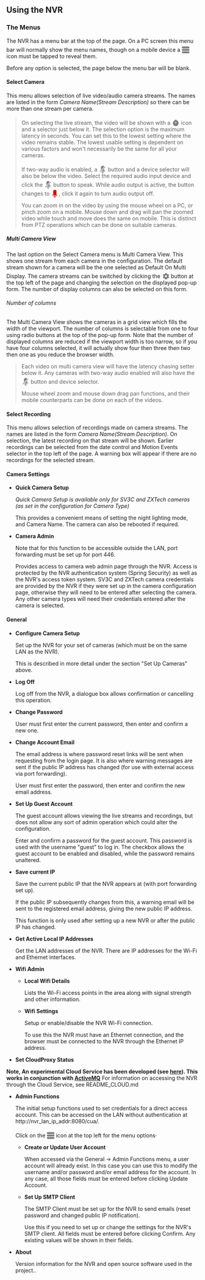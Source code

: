 ## Using the NVR

### The Menus

The NVR has a menu bar at the top of the page. On a PC screen
this menu bar will normally show the menu names, though on a mobile
device a <img src="README.images/hamburger-2-svgrepo-com.svg" width="20"  style="position: relative; top: 5px"></img> icon must be tapped to reveal them.

Before any option is selected, the
page below the menu bar will be blank.

#### Select Camera
This menu allows selection of live video/audio camera streams. The names
are listed in the form <i>Camera Name(Stream Description)</i>
so there can be more than one stream per camera.

> On selecting the live stream, the video will be shown with a
<img src="README.images/stopwatch-svgrepo-com.svg" width="20"  style="position: relative; top: 5px"></img>
icon and a selector just below it. The selection option is the maximum
> latency in seconds. You can set this to the lowest setting where the video remains stable.
> The lowest usable setting is dependent on various factors and won't
> necessarily be the same for all your cameras.
>
> If two-way audio is enabled, a <img src="README.images/microphone-off-svgrepo-com.svg" width="20"  style="position: relative; top: 5px"></img>
> button and a device selector will also be below the video. Select the required audio input
> device and click the <img src="README.images/microphone-off-svgrepo-com.svg" width="20"  style="position: relative; top: 5px"></img> button to
> speak. While audio output is active, the button changes to <img src="README.images/microphone-svgrepo-com.svg" width="20"  style="position: relative; top: 5px"></img>,
> click it again to turn audio output off.
>
> You can zoom in on the video by using the mouse wheel on a PC, or pinch zoom on a mobile. Mouse down and drag will pan the zoomed video while
> touch and move does the same on mobile. This is distinct from PTZ operations which can be done on suitable cameras.

##### Multi Camera View
The last option on the Select Camera menu is Multi Camera View. This shows one stream
from each camera in the configuration. The default stream shown
for a camera will be the one selected as Default On Multi Display.
The camera streams can be switched by clicking the
<img src="README.images/settings-svgrepo-com.svg" width="20"  style="position: relative; top: 5px"></img>
button at the top left of the page and changing the selection on the displayed pop-up form.
The number of display columns can also be selected on this form.
###### Number of columns
The Multi Camera View shows the cameras in a grid view which fills the width of the
viewport. The number of columns is selectable from one to four using radio buttons at the top 
of the pop-up form. Note that the number of displayed columns are reduced if the 
viewport width is too narrow, so if you have four columns selected, it will
actually show four then three then two then one as you reduce the browser width. 
> Each video on multi camera view will have the latency chasing setter below it. Any
> cameras with two-way audio enabled will also have the <img src="README.images/microphone-off-svgrepo-com.svg" width="20"  style="position: relative; top: 5px"></img> button and device selector.
>
> Mouse wheel zoom and mouse down drag pan functions, and their mobile counterparts can be done on each of the videos.
#### Select Recording
This menu allows selection of recordings made on camera streams.
The names
are listed in the form <i>Camera Name(Stream Description)</i>.
On selection, the latest recording on that stream will be shown.
Earlier recordings can be selected from the date control and Motion
Events selector in the top left of the page. A warning box will appear if there are no recordings for the selected stream.

#### Camera Settings
* **Quick Camera Setup**

  <i>Quick Camera Setup is available only for SV3C and ZXTech cameras (as set in the
  configuration for Camera Type)</i>

  This provides a convenient means of setting the night lighting mode, and Camera Name.
  The camera can also be rebooted if required.
* **Camera Admin**

  Note that for this function to be accessible outside the LAN, port forwarding must be set up for port 446.

  Provides access to camera web admin page through the NVR. Access is
  protected by the NVR authentication system (Spring Security) as well as the NVR's access token system. SV3C
  and ZXTech camera credentials are provided by the NVR if they
  were set up in the camera configuration page, otherwise they will need to be entered after selecting the camera.
  Any other camera types will need their credentials entered after the camera is selected.

#### General
* **Configure Camera Setup**

  Set up the NVR for your set of cameras (which must be on the same LAN as the NVR).

  This is described in more detail under the section "Set Up Cameras" above.
* **Log Off**

  Log off from the NVR, a dialogue box allows confirmation or cancelling this operation.
* **Change Password**

  User must first enter the current password, then enter and confirm a new one.
* **Change Account Email**

  The email address is where password reset links will be sent when requesting from the login page. It is also where warning messages are sent if the public IP address has changed (for use with external access via port forwarding).

  User must first enter the password, then enter and confirm the new email address.
* **Set Up Guest Account**

  The guest account allows viewing the live streams and recordings, but does not allow any sort of admin operation which could alter the configuration.

  Enter and confirm a password for the guest account. This password
  is used with the username "guest" to log in. The checkbox allows the guest account to be enabled and disabled, while the password remains unaltered.

* **Save current IP**

  Save the current public IP that the NVR appears at (with port forwarding set up).

  If the public IP subsequently changes from this, a warning email will be sent to the registered
  email address, giving the new public IP address.

  This function is only used after setting up a new NVR or after the public IP has changed.
* **Get Active Local IP Addresses**

  Get the LAN addresses of the NVR. There are IP addresses for the Wi-Fi and Ethernet interfaces.
* **Wifi Admin**
    * **Local Wifi Details**

      Lists the Wi-Fi access points in the area along with signal strength and other information.
    * **Wifi Settings**

      Setup or enable/disable the NVR Wi-Fi connection.

      To use this the NVR must have an Ethernet connection, and the browser must be connected to the NVR through the Ethernet IP address.
* **Set CloudProxy Status**

**Note, An experimental Cloud Service has been developed (see <a href="https://github.com/richard-austin/cloud-server">here</a>). This works in conjunction with <a href="https://github.com/richard-austin/activemq-for-cloud-service">ActiveMQ</a>**
For information on accessing the NVR through the Cloud Service, see README_CLOUD.md
* **Admin Functions**

  The initial setup functions used to set credentials for a direct access account.
  This can be accessed on the LAN without authentication at http://nvr_lan_ip_addr:8080/cua/.

  Click on the <img src="README.images/hamburger-2-svgrepo-com.svg" width="20"  style="position: relative; top: 5px"></img> icon at the top left for the menu options·
    * **Create or Update User Account**

      When accessed via the General -> Admin Functions menu, a user account will already exist.
      In this case you can use this to modify the username and/or password and/or email address for the account.
      In any case, all those fields must be entered before clicking Update Account.
    * **Set Up SMTP Client**

      The SMTP Client must be set up for the NVR to send emails (reset password and changed public IP notification).

      Use this if you need to set up or change the settings for the NVR's SMTP client.
      All fields must be entered before clicking Confirm. Any existing values will be
      shown in their fields.
* **About**

  Version information for the NVR and open source software used in the project..
